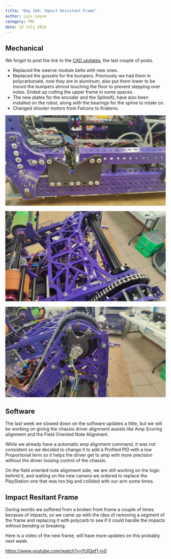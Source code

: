 ```yaml
---
title: "Day 189: Impact Resistant Frame"
author: Luis Leyva
category: FRC
date: 12 July 2024
---
```


## Mechanical

We forgot to post the link to the [CAD updates](https://cad.onshape.com/documents/a4bf027ffe03cb9046da3ddf/w/563b13dc5deb818f0e56fb66/e/4c1595fee31f7b5a9a219980?renderMode=0&uiState=66917a2f24bc5e15546dac88), the last couple of posts.

-   Replaced the swerve module belts with new ones.
-   Replaced the gussets for the bumpers. Previously we had them in polycarbonate, now they are in aluminum, also put them lower to be mount the bumpers almost touching the floor to prevent stepping over notes.
    Ended up cutting the upper frame in some spaces.
-   The new plates for the encoder and the SplineXL have also been installed on the robot, along with the bearings for the spline to rotate on.
-   Changed shooter motors from Falcons to Krakens.

![WhatsApp Image 2024-07-12 at 12.23.06 (2).jpeg](<Day-189/WhatsApp_Image_2024-07-12_at_12.23.06_(2).jpeg>)

![WhatsApp Image 2024-07-12 at 12.23.06 (1).jpeg](<Day-189/WhatsApp_Image_2024-07-12_at_12.23.06_(1).jpeg>)

![WhatsApp Image 2024-07-12 at 12.23.06.jpeg](Day-189/WhatsApp_Image_2024-07-12_at_12.23.06.jpeg)

## Software

The last week we slowed down on the software updates a little, but we will be working on giving the chassis driver alignment assists like Amp Scoring alignment and the Field Oriented Note Alignment.

While we already have a automatic amp alignment command, it was not consistent so we decided to change it to add a Profiled PID with a low Proportional term so it helps the driver get to amp with more precision without the driver loosing control of the chassis.

On the field oriented note alignment side, we are still working on the logic behind it, and waiting on the new camera we ordered to replace the PlayStation one that was too big and collided with our arm some times.

## Impact Resitant Frame

During worlds we suffered from a broken front frame a couple of times because of impacts, so we came up with the idea of removing a segment of the frame and replacing it with polycarb to see if it could handle the impacts without bending or breaking.

Here is a video of the new frame, will have more updates on this probably next week.

https://www.youtube.com/watch?v=YUlQef1-iv0
